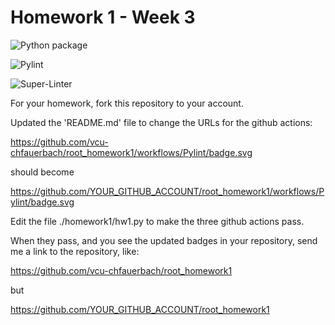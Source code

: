 # Homework 1 - Week 3

![Python package](https://github.com/vcu-myers/root_homework1/workflows/Python%20package/badge.svg)

![Pylint](https://github.com/vcu-myersr/root_homework1/workflows/Pylint/badge.svg)

![Super-Linter](https://github.com/vcu-myersr/root_homework1/workflows/Super-Linter/badge.svg)

For your homework, fork this repository to your account.

Updated the 'README.md' file to change the URLs for the github actions:

https://github.com/vcu-chfauerbach/root_homework1/workflows/Pylint/badge.svg

should become

https://github.com/YOUR_GITHUB_ACCOUNT/root_homework1/workflows/Pylint/badge.svg

Edit the file ./homework1/hw1.py to make the three github actions pass.

When they pass, and you see the updated badges in your repository, send me a link to the repository, like:

https://github.com/vcu-chfauerbach/root_homework1

but

https://github.com/YOUR_GITHUB_ACCOUNT/root_homework1

